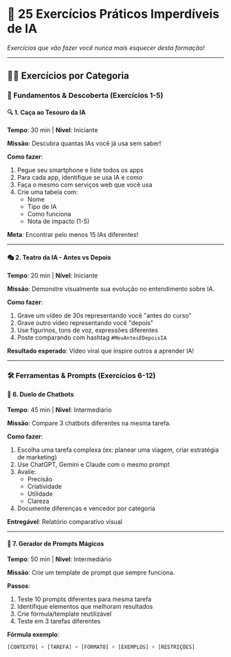 # 🎯 25 Exercícios Práticos Imperdíveis de IA  
*Exercícios que vão fazer você nunca mais esquecer desta formação!*

---

## 🏋️‍♂️ Exercícios por Categoria

### 🧠 Fundamentos & Descoberta (Exercícios 1-5)

#### 🔍 1. Caça ao Tesouro da IA  
**Tempo**: 30 min | **Nível**: Iniciante  

**Missão**: Descubra quantas IAs você já usa sem saber!  

**Como fazer**:  
1. Pegue seu smartphone e liste todos os apps  
2. Para cada app, identifique se usa IA e como  
3. Faça o mesmo com serviços web que você usa  
4. Crie uma tabela com:  
   - Nome  
   - Tipo de IA  
   - Como funciona  
   - Nota de impacto (1-5)  

**Meta**: Encontrar pelo menos 15 IAs diferentes!  

---

#### 🎭 2. Teatro da IA - Antes vs Depois  
**Tempo**: 20 min | **Nível**: Iniciante  

**Missão**: Demonstre visualmente sua evolução no entendimento sobre IA.  

**Como fazer**:  
1. Grave um vídeo de 30s representando você "antes do curso"  
2. Grave outro vídeo representando você "depois"  
3. Use figurinos, tons de voz, expressões diferentes  
4. Poste comparando com hashtag `#MeuAntesEDepoisIA`  

**Resultado esperado**: Vídeo viral que inspire outros a aprender IA!  

---

### 🛠️ Ferramentas & Prompts (Exercícios 6-12)

#### 💬 6. Duelo de Chatbots  
**Tempo**: 45 min | **Nível**: Intermediário  

**Missão**: Compare 3 chatbots diferentes na mesma tarefa.  

**Como fazer**:  
1. Escolha uma tarefa complexa (ex: planear uma viagem, criar estratégia de marketing)  
2. Use ChatGPT, Gemini e Claude com o mesmo prompt  
3. Avalie:  
   - Precisão  
   - Criatividade  
   - Utilidade  
   - Clareza  
4. Documente diferenças e vencedor por categoria  

**Entregável**: Relatório comparativo visual  

---

#### 🎨 7. Gerador de Prompts Mágicos  
**Tempo**: 50 min | **Nível**: Intermediário  

**Missão**: Crie um template de prompt que sempre funciona.  

**Passos**:  
1. Teste 10 prompts diferentes para mesma tarefa  
2. Identifique elementos que melhoram resultados  
3. Crie fórmula/template reutilizável  
4. Teste em 3 tarefas diferentes  

**Fórmula exemplo**:  
```python
[CONTEXTO] + [TAREFA] + [FORMATO] + [EXEMPLOS] + [RESTRIÇÕES]
